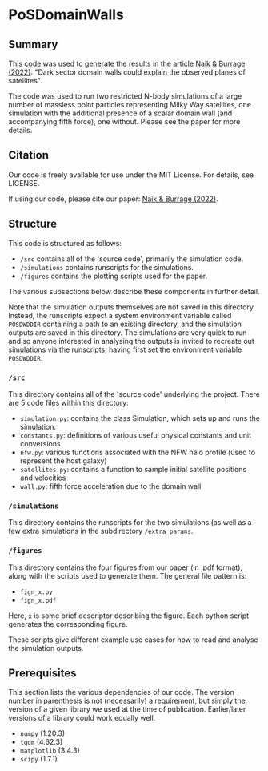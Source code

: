 # PoSDomainWalls

## Summary

This code was used to generate the results in the article [Naik &amp; Burrage (2022)](https://arxiv.org/abs/2205.00712): "Dark sector domain walls could explain the observed planes of satellites".

The code was used to run two restricted N-body simulations of a large number of massless point particles representing Milky Way satellites, one simulation with the additional presence of a scalar domain wall (and accompanying fifth force), one without. Please see the paper for more details.

## Citation

Our code is freely available for use under the MIT License. For details, see LICENSE.

If using our code, please cite our paper: [Naik &amp; Burrage (2022)](https://arxiv.org/abs/2205.00712).


## Structure

This code is structured as follows:
- `/src` contains all of the 'source code', primarily the simulation code.
- `/simulations` contains runscripts for the simulations.
- `/figures` contains the plotting scripts used for the paper.

The various subsections below describe these components in further detail.

Note that the simulation outputs themselves are not saved in this directory. Instead, the runscripts expect a system environment variable called `POSDWDDIR` containing a path to an existing directory, and the simulation outputs are saved in this directory. The simulations are very quick to run and so anyone interested in analysing the outputs is invited to recreate out simulations via the runscripts, having first set the environment variable `POSDWDDIR`.

### `/src`

This directory contains all of the 'source code' underlying the project. There are 5 code files within this directory:

- `simulation.py`: contains the class Simulation, which sets up and runs the simulation.
- `constants.py`: definitions of various useful physical constants and unit conversions
- `nfw.py`: various functions associated with the NFW halo profile (used to represent the host galaxy)
- `satellites.py`: contains a function to sample initial satellite positions and velocities
- `wall.py`: fifth force acceleration due to the domain wall


### `/simulations`

This directory contains the runscripts for the two simulations (as well as a few extra simulations in the subdirectory `/extra_params`. 

### `/figures`

This directory contains the four figures from our paper (in .pdf format), along with the scripts used to generate them. The general file pattern is:
- `fign_x.py`
- `fign_x.pdf`

Here, `x` is some brief descriptor describing the figure. Each python script generates the corresponding figure.

These scripts give different example use cases for how to read and analyse the simulation outputs.


## Prerequisites

This section lists the various dependencies of our code. The version number in parenthesis is not (necessarily) a requirement, but simply the version of a given library we used at the time of publication. Earlier/later versions of a library could work equally well.

- `numpy` (1.20.3)
- `tqdm` (4.62.3)
- `matplotlib` (3.4.3)
- `scipy` (1.7.1)
